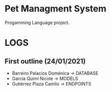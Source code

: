 # Pet Managment System
Progamming Language project.

# LOGS
## First outline (24/01/2021)
- Barreiro Palacios Doménica -> DATABASE
- García Quimí Nicole -> MODELS
- Gutiérrez Plaza Camilo -> ENDPOINTS
